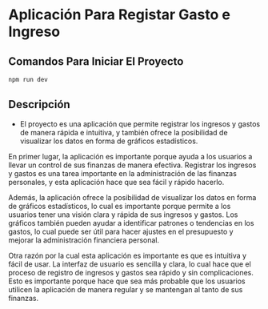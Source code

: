 # **Aplicación Para Registar Gasto e Ingreso**

## Comandos Para Iniciar El Proyecto

```bash
npm run dev
```

## Descripción
- El proyecto es una aplicación que permite registrar los ingresos y gastos de manera rápida e intuitiva, y también ofrece la posibilidad de visualizar los datos en forma de gráficos estadísticos.

En primer lugar, la aplicación es importante porque ayuda a los usuarios a llevar un control de sus finanzas de manera efectiva. Registrar los ingresos y gastos es una tarea importante en la administración de las finanzas personales, y esta aplicación hace que sea fácil y rápido hacerlo.

Además, la aplicación ofrece la posibilidad de visualizar los datos en forma de gráficos estadísticos, lo cual es importante porque permite a los usuarios tener una visión clara y rápida de sus ingresos y gastos. Los gráficos también pueden ayudar a identificar patrones o tendencias en los gastos, lo cual puede ser útil para hacer ajustes en el presupuesto y mejorar la administración financiera personal.

Otra razón por la cual esta aplicación es importante es que es intuitiva y fácil de usar. La interfaz de usuario es sencilla y clara, lo cual hace que el proceso de registro de ingresos y gastos sea rápido y sin complicaciones. Esto es importante porque hace que sea más probable que los usuarios utilicen la aplicación de manera regular y se mantengan al tanto de sus finanzas.